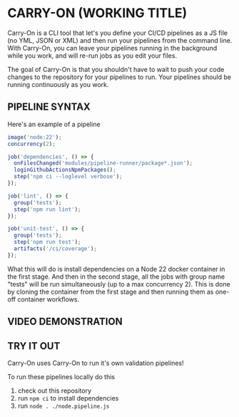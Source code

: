 # CARRY-ON (WORKING TITLE)

Carry-On is a CLI tool that let's you define your CI/CD pipelines as a JS file (no YML, JSON or XML) and then run your pipelines from the command line. With Carry-On, you can leave your pipelines running in the background while you work, and will re-run jobs as you edit your files.  

The goal of Carry-On is that you shouldn't have to wait to push your code changes to the repository for your pipelines to run. Your pipelines should be running continuously as you work.

## PIPELINE SYNTAX

Here's an example of a pipeline

```javascript
image('node:22');
concurrency(2);

job('dependencies', () => {
  onFilesChanged('modules/pipeline-runner/package*.json');
  loginGithubActionsNpmPackages();
  step('npm ci --loglevel verbose');
});

job('lint', () => {
  group('tests');
  step('npm run lint');
});

job('unit-test', () => {
  group('tests');
  step('npm run test');
  artifacts('/ci/coverage');
});
```

What this will do is install dependencies on a Node 22 docker container in the first stage. And then in the second stage, all the jobs with group name "tests" will be run simultaneously (up to a max concurrency 2). This is done by cloning the container from the first stage and then running them as one-off container workflows.

## VIDEO DEMONSTRATION



## TRY IT OUT

Carry-On uses Carry-On to run it's own validation pipelines!

To run these pipelines locally do this
1) check out this repository
2) run `npm ci` to install dependencies
3) run `node . ./node.pipeline.js`
